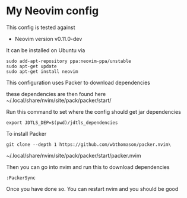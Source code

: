 # My Neovim config


This config is tested against

* Neovim version v0.11.0-dev

It can be installed on Ubuntu via 

    sudo add-apt-repository ppa:neovim-ppa/unstable
    sudo apt-get update
    sudo apt-get install neovim

This configuration uses Packer to download dependencies

these dependencies are then found here
~/.local/share/nvim/site/pack/packer/start/

Run this command to set where the config should get jar dependencies
	
	export JDTLS_DEP=$(pwd)/jdtls_dependencies

To install Packer 
    
    git clone --depth 1 https://github.com/wbthomason/packer.nvim\
 ~/.local/share/nvim/site/pack/packer/start/packer.nvim

Then you can go into nvim and run this to download dependencies

    :PackerSync

Once you have done so. You can restart nvim and you should be good
